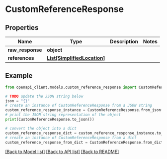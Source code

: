 # CustomReferenceResponse


## Properties

Name | Type | Description | Notes
------------ | ------------- | ------------- | -------------
**raw_response** | **object** |  | 
**references** | [**List[SimplifiedLocation]**](SimplifiedLocation.md) |  | 

## Example

```python
from openapi_client.models.custom_reference_response import CustomReferenceResponse

# TODO update the JSON string below
json = "{}"
# create an instance of CustomReferenceResponse from a JSON string
custom_reference_response_instance = CustomReferenceResponse.from_json(json)
# print the JSON string representation of the object
print(CustomReferenceResponse.to_json())

# convert the object into a dict
custom_reference_response_dict = custom_reference_response_instance.to_dict()
# create an instance of CustomReferenceResponse from a dict
custom_reference_response_from_dict = CustomReferenceResponse.from_dict(custom_reference_response_dict)
```
[[Back to Model list]](../README.md#documentation-for-models) [[Back to API list]](../README.md#documentation-for-api-endpoints) [[Back to README]](../README.md)


